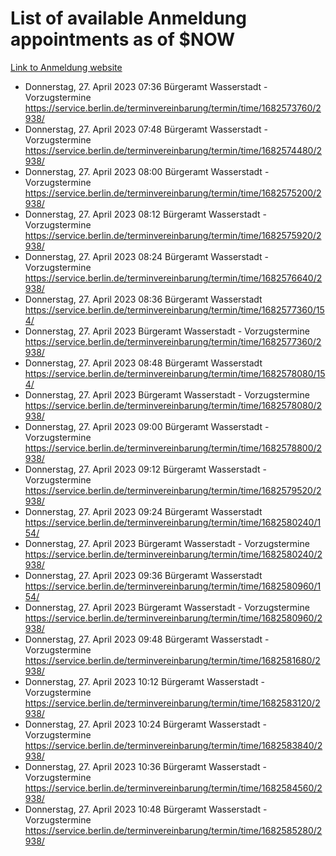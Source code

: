 # List of available Anmeldung appointments as of $NOW
[Link to Anmeldung website](https://service.berlin.de/terminvereinbarung/termin/tag.php?termin=1&anliegen[]=120686&dienstleisterlist=122210,122217,327316,122219,327312,122227,327314,122231,327346,122243,327348,122254,122252,329742,122260,329745,122262,329748,122271,327278,122273,327274,122277,327276,330436,122280,327294,122282,327290,122284,327292,122291,327270,122285,327266,122286,327264,122296,327268,150230,329760,122297,327286,122294,327284,122312,329763,122314,329775,122304,327330,122311,327334,122309,327332,317869,122281,327352,122279,329772,122283,122276,327324,122274,327326,122267,329766,122246,327318,122251,327320,122257,327322,122208,327298,122226,327300&herkunft=http%3A%2F%2Fservice.berlin.de%2Fdienstleistung%2F120686%2F)
- Donnerstag, 27. April 2023 07:36 Bürgeramt Wasserstadt - Vorzugstermine https://service.berlin.de/terminvereinbarung/termin/time/1682573760/2938/
- Donnerstag, 27. April 2023 07:48 Bürgeramt Wasserstadt - Vorzugstermine https://service.berlin.de/terminvereinbarung/termin/time/1682574480/2938/
- Donnerstag, 27. April 2023 08:00 Bürgeramt Wasserstadt - Vorzugstermine https://service.berlin.de/terminvereinbarung/termin/time/1682575200/2938/
- Donnerstag, 27. April 2023 08:12 Bürgeramt Wasserstadt - Vorzugstermine https://service.berlin.de/terminvereinbarung/termin/time/1682575920/2938/
- Donnerstag, 27. April 2023 08:24 Bürgeramt Wasserstadt - Vorzugstermine https://service.berlin.de/terminvereinbarung/termin/time/1682576640/2938/
- Donnerstag, 27. April 2023 08:36 Bürgeramt Wasserstadt https://service.berlin.de/terminvereinbarung/termin/time/1682577360/154/
- Donnerstag, 27. April 2023  Bürgeramt Wasserstadt - Vorzugstermine https://service.berlin.de/terminvereinbarung/termin/time/1682577360/2938/
- Donnerstag, 27. April 2023 08:48 Bürgeramt Wasserstadt https://service.berlin.de/terminvereinbarung/termin/time/1682578080/154/
- Donnerstag, 27. April 2023  Bürgeramt Wasserstadt - Vorzugstermine https://service.berlin.de/terminvereinbarung/termin/time/1682578080/2938/
- Donnerstag, 27. April 2023 09:00 Bürgeramt Wasserstadt - Vorzugstermine https://service.berlin.de/terminvereinbarung/termin/time/1682578800/2938/
- Donnerstag, 27. April 2023 09:12 Bürgeramt Wasserstadt - Vorzugstermine https://service.berlin.de/terminvereinbarung/termin/time/1682579520/2938/
- Donnerstag, 27. April 2023 09:24 Bürgeramt Wasserstadt https://service.berlin.de/terminvereinbarung/termin/time/1682580240/154/
- Donnerstag, 27. April 2023  Bürgeramt Wasserstadt - Vorzugstermine https://service.berlin.de/terminvereinbarung/termin/time/1682580240/2938/
- Donnerstag, 27. April 2023 09:36 Bürgeramt Wasserstadt https://service.berlin.de/terminvereinbarung/termin/time/1682580960/154/
- Donnerstag, 27. April 2023  Bürgeramt Wasserstadt - Vorzugstermine https://service.berlin.de/terminvereinbarung/termin/time/1682580960/2938/
- Donnerstag, 27. April 2023 09:48 Bürgeramt Wasserstadt - Vorzugstermine https://service.berlin.de/terminvereinbarung/termin/time/1682581680/2938/
- Donnerstag, 27. April 2023 10:12 Bürgeramt Wasserstadt - Vorzugstermine https://service.berlin.de/terminvereinbarung/termin/time/1682583120/2938/
- Donnerstag, 27. April 2023 10:24 Bürgeramt Wasserstadt - Vorzugstermine https://service.berlin.de/terminvereinbarung/termin/time/1682583840/2938/
- Donnerstag, 27. April 2023 10:36 Bürgeramt Wasserstadt - Vorzugstermine https://service.berlin.de/terminvereinbarung/termin/time/1682584560/2938/
- Donnerstag, 27. April 2023 10:48 Bürgeramt Wasserstadt - Vorzugstermine https://service.berlin.de/terminvereinbarung/termin/time/1682585280/2938/
